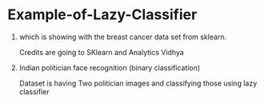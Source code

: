 # Example-of-Lazy-Classifier

1. which is showing with the breast cancer data set from sklearn.

    Credits are going to SKlearn and Analytics Vidhya 
    
2. Indian politician face recognition (binary classification)

    Dataset is having Two politician images and classifying those using lazy classifier
